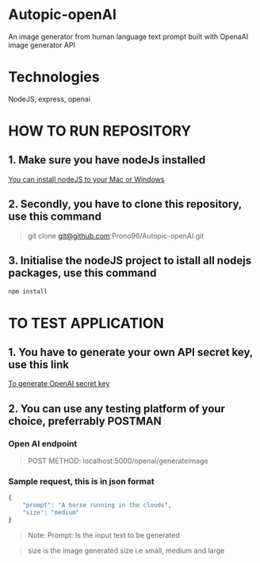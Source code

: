 # Autopic-openAI
An image generator from human language text prompt built with OpenaAI image generator API

# Technologies
NodeJS, express, openai

# HOW TO RUN REPOSITORY
## 1. Make sure you have nodeJs installed 
[You can install nodeJS to your Mac or Windows](https://nodejs.org/en/download/)

## 2. Secondly, you have to clone this repository, use this command
> git clone git@github.com:Prono96/Autopic-openAI.git

## 3. Initialise the nodeJS project to istall all nodejs packages, use this command
```javascript
npm install
```


# TO TEST APPLICATION
## 1. You have to generate your own API secret key, use this link
[To generate OpenAI secret key](https://platform.openai.com/)

## 2. You can use any testing platform of your choice, preferrably POSTMAN
### Open AI endpoint
> POST METHOD: localhost:5000/openai/generateimage
### Sample request, this is in json format
```javascript
{
    "prompt": "A horse running in the clouds",
    "size": "medium"
}
```
> Note: Prompt: Is the input text to be generated

> size is the image generated size i.e small, medium and large
